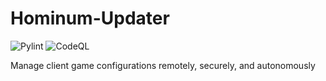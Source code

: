 # Hominum-Updater

![Pylint](https://github.com/Trogiken/Hominum-Updater/actions/workflows/pylint.yml/badge.svg?branch=master)
![CodeQL](https://github.com/Trogiken/Hominum-Updater/actions/workflows/codeql.yml/badge.svg?branch=master)

Manage client game configurations remotely, securely, and autonomously
